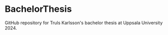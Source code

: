 # BachelorThesis
GitHub repository for Truls Karlsson's bachelor thesis at Uppsala University 2024.
